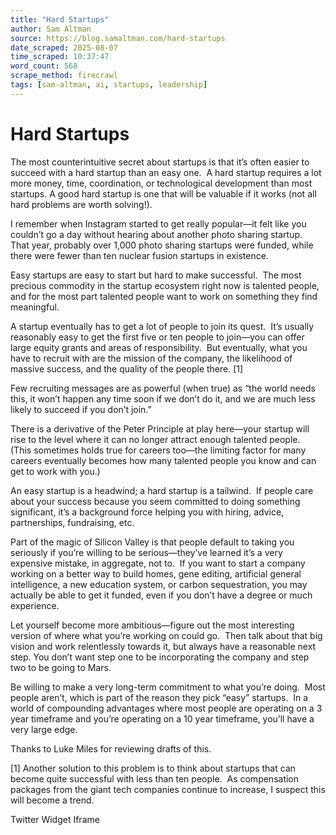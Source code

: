 ```yaml
---
title: "Hard Startups"
author: Sam Altman
source: https://blog.samaltman.com/hard-startups
date_scraped: 2025-08-07
time_scraped: 10:37:47
word_count: 568
scrape_method: firecrawl
tags: [sam-altman, ai, startups, leadership]
---
```


# Hard Startups

The most counterintuitive secret about startups is that it’s often easier to succeed with a hard startup than an easy one.  A hard startup requires a lot more money, time, coordination, or technological development than most startups. A good hard startup is one that will be valuable if it works (not all hard problems are worth solving!).

I remember when Instagram started to get really popular—it felt like you couldn’t go a day without hearing about another photo sharing startup.  That year, probably over 1,000 photo sharing startups were funded, while there were fewer than ten nuclear fusion startups in existence.

Easy startups are easy to start but hard to make successful.  The most precious commodity in the startup ecosystem right now is talented people, and for the most part talented people want to work on something they find meaningful.

A startup eventually has to get a lot of people to join its quest.  It’s usually reasonably easy to get the first five or ten people to join—you can offer large equity grants and areas of responsibility.  But eventually, what you have to recruit with are the mission of the company, the likelihood of massive success, and the quality of the people there. \[1\]

Few recruiting messages are as powerful (when true) as “the world needs this, it won’t happen any time soon if we don’t do it, and we are much less likely to succeed if you don’t join.”

There is a derivative of the Peter Principle at play here—your startup will rise to the level where it can no longer attract enough talented people.  (This sometimes holds true for careers too—the limiting factor for many careers eventually becomes how many talented people you know and can get to work with you.)

An easy startup is a headwind; a hard startup is a tailwind.  If people care about your success because you seem committed to doing something significant, it’s a background force helping you with hiring, advice, partnerships, fundraising, etc.

Part of the magic of Silicon Valley is that people default to taking you seriously if you’re willing to be serious—they’ve learned it’s a very expensive mistake, in aggregate, not to.  If you want to start a company working on a better way to build homes, gene editing, artificial general intelligence, a new education system, or carbon sequestration, you may actually be able to get it funded, even if you don’t have a degree or much experience.

Let yourself become more ambitious—figure out the most interesting version of where what you’re working on could go.  Then talk about that big vision and work relentlessly towards it, but always have a reasonable next step. You don’t want step one to be incorporating the company and step two to be going to Mars.

Be willing to make a very long-term commitment to what you’re doing.  Most people aren’t, which is part of the reason they pick “easy” startups.  In a world of compounding advantages where most people are operating on a 3 year timeframe and you’re operating on a 10 year timeframe, you’ll have a very large edge.

Thanks to Luke Miles for reviewing drafts of this.

\[1\] Another solution to this problem is to think about startups that can become quite successful with less than ten people.  As compensation packages from the giant tech companies continue to increase, I suspect this will become a trend.

Twitter Widget Iframe
